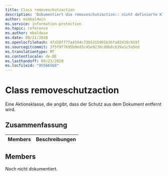 ```yaml
---
title: Class removeschutzaction
description: 'Dokumentiert die removeschutzaction:: nicht definierte Klasse des Microsoft Information Protection (MIP) SDK.'
author: msmbaldwin
ms.service: information-protection
ms.topic: reference
ms.author: mbaldwin
ms.date: 09/21/2020
ms.openlocfilehash: 4fd28ff7fa4594c73b5315901b36fa02d39c9197
ms.sourcegitcommit: 3f5f9f7695b9ed3c45e9230cd8b8cb39a1c5a5ed
ms.translationtype: MT
ms.contentlocale: de-DE
ms.lasthandoff: 09/23/2020
ms.locfileid: "95566568"
---
```

# <a name="class-removeprotectionaction"></a>Class removeschutzaction 
Eine Aktionsklasse, die angibt, dass der Schutz aus dem Dokument entfernt wird.
  
## <a name="summary"></a>Zusammenfassung
 Members                        | Beschreibungen                                
--------------------------------|---------------------------------------------
  
## <a name="members"></a>Members
Noch nicht dokumentiert.
